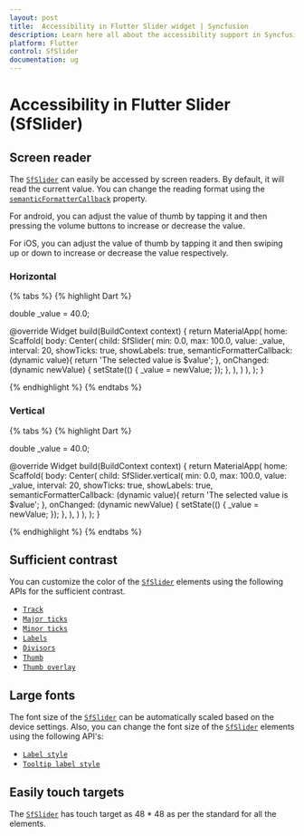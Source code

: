 ```yaml
---
layout: post
title:  Accessibility in Flutter Slider widget | Syncfusion
description: Learn here all about the accessibility support in Syncfusion Flutter Slider (SfSlider) widget and how to customize the text.
platform: Flutter
control: SfSlider
documentation: ug
---
```


# Accessibility in Flutter Slider (SfSlider)

## Screen reader

The [`SfSlider`](https://pub.dev/documentation/syncfusion_flutter_sliders/latest/sliders/SfSlider-class.html) can easily be accessed by screen readers. By default, it will read the current value. You can change the reading format using the [`semanticFormatterCallback`](https://pub.dev/documentation/syncfusion_flutter_sliders/latest/sliders/SfSlider/semanticFormatterCallback.html) property.

For android, you can adjust the value of thumb by tapping it and then pressing the volume buttons to increase or decrease the value.

For iOS, you can adjust the value of thumb by tapping it and then swiping up or down to increase or decrease the value respectively.

### Horizontal

{% tabs %}
{% highlight Dart %}

double _value = 40.0;

@override
Widget build(BuildContext context) {
    return MaterialApp(
      home: Scaffold(
          body: Center(
            child: SfSlider(
              min: 0.0,
              max: 100.0,
              value: _value,
              interval: 20,
              showTicks: true,
              showLabels: true,
              semanticFormatterCallback: (dynamic value){
                return 'The selected value is $value';
              },
              onChanged: (dynamic newValue) {
                setState(() {
                  _value = newValue;
                });
              },
            ),
          )
      ),
   );
}

{% endhighlight %}
{% endtabs %}

### Vertical

{% tabs %}
{% highlight Dart %}

double _value = 40.0;

@override
Widget build(BuildContext context) {
    return MaterialApp(
      home: Scaffold(
          body: Center(
            child: SfSlider.vertical(
              min: 0.0,
              max: 100.0,
              value: _value,
              interval: 20,
              showTicks: true,
              showLabels: true,
              semanticFormatterCallback: (dynamic value){
                return 'The selected value is $value';
              },
              onChanged: (dynamic newValue) {
                setState(() {
                  _value = newValue;
                });
              },
            ),
          )
      ),
   );
}

{% endhighlight %}
{% endtabs %}

## Sufficient contrast

You can customize the color of the [`SfSlider`](https://pub.dev/documentation/syncfusion_flutter_sliders/latest/sliders/SfSlider-class.html) elements using the following APIs for the sufficient contrast.

* [`Track`](https://help.syncfusion.com/flutter/slider/track#track-color)
* [`Major ticks`](https://help.syncfusion.com/flutter/slider/ticks#major-ticks-color)
* [`Minor ticks`](https://help.syncfusion.com/flutter/slider/ticks#minor-ticks-color)
* [`Labels`](https://help.syncfusion.com/flutter/slider/labels-and-divisor#label-style)
* [`Divisors`](https://help.syncfusion.com/flutter/slider/labels-and-divisor#divisor-color)
* [`Thumb`](https://help.syncfusion.com/flutter/slider/thumb-and-overlay#thumb-color)
* [`Thumb overlay`](https://help.syncfusion.com/flutter/slider/thumb-and-overlay#thumb-overlay-color)

## Large fonts

The font size of the [`SfSlider`](https://pub.dev/documentation/syncfusion_flutter_sliders/latest/sliders/SfSlider-class.html) can be automatically scaled based on the device settings. Also, you can change the font size of the [`SfSlider`](https://pub.dev/documentation/syncfusion_flutter_sliders/latest/sliders/SfSlider-class.html) elements using the following API's:

* [`Label style`](https://help.syncfusion.com/flutter/slider/labels-and-divisor#label-style)
* [`Tooltip label style`](https://help.syncfusion.com/flutter/slider/tooltip#tooltip-label-style)

## Easily touch targets

The [`SfSlider`](https://pub.dev/documentation/syncfusion_flutter_sliders/latest/sliders/SfSlider-class.html) has touch target as 48 * 48 as per the standard for all the elements.
